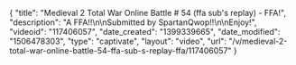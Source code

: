 {
    "title": "Medieval 2 Total War Online Battle # 54 (ffa sub's replay) - FFA!",
    "description": "A FFA!!\n\nSubmitted by SpartanQwop!!\n\nEnjoy!",
    "videoid": "117406057",
    "date_created": "1399339665",
    "date_modified": "1506478303",
    "type": "captivate",
    "layout": "video",
    "url": "\/v\/medieval-2-total-war-online-battle-54-ffa-sub-s-replay-ffa\/117406057"
}